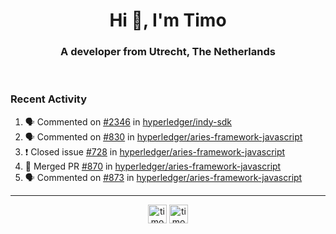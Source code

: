 <h1 align="center">Hi 👋, I'm Timo</h1>
<h3 align="center">A developer from Utrecht, The Netherlands</h3>
<br/>
<!-- https://github.com/rahuldkjain/github-profile-readme-generator --!>

<!--  <p align="left"><img src="https://github-readme-stats.vercel.app/api?username=timoglastra&show_icons=true&count_private=true&" alt="timoglastra" /></p> --!>

<!--
Github language stats
<p align="left"><img src="https://github-readme-stats.vercel.app/api/top-langs/?username=timoglastra&layout=compact" alt="timoglastra" /><p>
-->

<!-- Codestats language stats -->
<!-- <p align="left"><img src="https://codestats-readme.vercel.app/api/top-langs/?username=timoglastra&layout=compact&language_count=12" alt="timoglastra" /><p>    --!>
  
<h3>Recent Activity</h3>

<!--START_SECTION:activity-->
1. 🗣 Commented on [#2346](https://github.com/hyperledger/indy-sdk/issues/2346) in [hyperledger/indy-sdk](https://github.com/hyperledger/indy-sdk)
2. 🗣 Commented on [#830](https://github.com/hyperledger/aries-framework-javascript/issues/830) in [hyperledger/aries-framework-javascript](https://github.com/hyperledger/aries-framework-javascript)
3. ❗️ Closed issue [#728](https://github.com/hyperledger/aries-framework-javascript/issues/728) in [hyperledger/aries-framework-javascript](https://github.com/hyperledger/aries-framework-javascript)
4. 🎉 Merged PR [#870](https://github.com/hyperledger/aries-framework-javascript/pull/870) in [hyperledger/aries-framework-javascript](https://github.com/hyperledger/aries-framework-javascript)
5. 🗣 Commented on [#873](https://github.com/hyperledger/aries-framework-javascript/issues/873) in [hyperledger/aries-framework-javascript](https://github.com/hyperledger/aries-framework-javascript)
<!--END_SECTION:activity-->

---

<p align="center">
<a href="https://twitter.com/timoglastra" target="blank"><img align="center" src="https://cdn.jsdelivr.net/npm/simple-icons@3.0.1/icons/twitter.svg" alt="timoglastra" height="30" width="30" /></a>
<a href="https://linkedin.com/in/timoglastra" target="blank"><img align="center" src="https://cdn.jsdelivr.net/npm/simple-icons@3.0.1/icons/linkedin.svg" alt="timoglastra" height="30" width="30" /></a>
</p>



